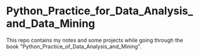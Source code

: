 # Python_Practice_for_Data_Analysis_and_Data_Mining

This repo contains my notes and some projects while going through the book "Python_Practice_of_Data_Analysis_and_Mining".